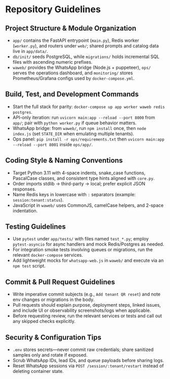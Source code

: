 # Repository Guidelines

## Project Structure & Module Organization
- `app/` contains the FastAPI entrypoint (`main.py`), Redis worker (`worker.py`), and routers under `web/`; shared prompts and catalog data live in `app/data/`.
- `db/init/` seeds PostgreSQL, while `migrations/` holds incremental SQL files with ascending numeric prefixes.
- `waweb/` provides the WhatsApp bridge (Node.js + puppeteer), `ops/` serves the operations dashboard, and `monitoring/` stores Prometheus/Grafana configs used by `docker-compose.yml`.

## Build, Test, and Development Commands
- Start the full stack for parity: `docker-compose up app worker waweb redis postgres`.
- API-only iteration: run `uvicorn main:app --reload --port 8000` from `app/`; pair with `python worker.py` if queue behavior matters.
- WhatsApp bridge: from `waweb/`, run `npm install` once, then `node index.js` (set `STATE_DIR` when emulating multiple tenants).
- Ops panel: `pip install -r ops/requirements.txt` then `uvicorn main:app --reload --port 8001` inside `ops/app/`.

## Coding Style & Naming Conventions
- Target Python 3.11 with 4-space indents, snake_case functions, PascalCase classes, and consistent type hints aligned with `core.py`.
- Order imports stdlib → third-party → local; prefer explicit JSON responses.
- Name Redis keys in lowercase with `:` separators (example: `session:tenant:status`).
- JavaScript in `waweb/` uses CommonJS, camelCase helpers, and 2-space indentation.

## Testing Guidelines
- Use `pytest` under `app/tests/` with files named `test_*.py`; employ `pytest-asyncio` for async handlers and mock Redis/Postgres as needed.
- For integration smoke tests involving queues or migrations, run the relevant `docker-compose` services.
- Add lightweight mocks for `whatsapp-web.js` in `waweb/` and execute via an `npm test` script.

## Commit & Pull Request Guidelines
- Write imperative commit subjects (e.g., `Add tenant QR reset`) and note env changes or migrations in the body.
- Pull requests should explain purpose, deployment steps, linked issues, and include UI or observability screenshots/logs when applicable.
- Before requesting review, run the relevant services or tests and call out any skipped checks explicitly.

## Security & Configuration Tips
- `.env` stores secrets—never commit raw credentials; share sanitized samples only and rotate if exposed.
- Scrub WhatsApp IDs, lead IDs, and queue payloads before sharing logs.
- Reset WhatsApp sessions via `POST /session/:tenant/restart` instead of deleting container state.
